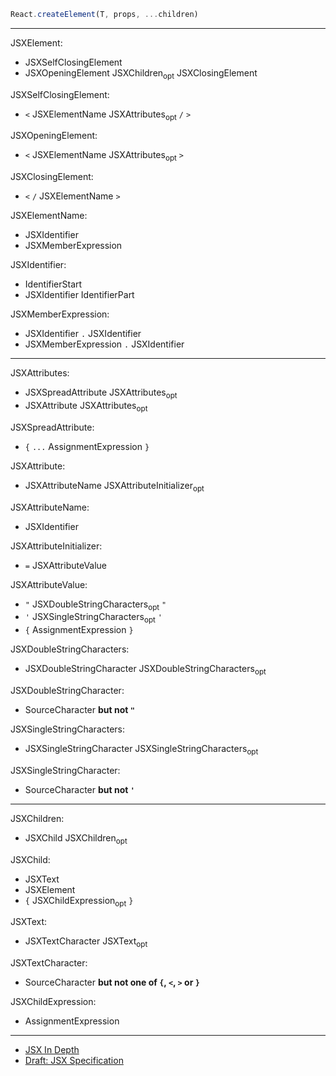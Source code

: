 ```js
React.createElement(T, props, ...children)
```

---

JSXElement:

- JSXSelfClosingElement
- JSXOpeningElement JSXChildren<sub>opt</sub> JSXClosingElement

JSXSelfClosingElement:

- `<` JSXElementName JSXAttributes<sub>opt</sub> `/` `>`

JSXOpeningElement:

- `<` JSXElementName JSXAttributes<sub>opt</sub> `>`

JSXClosingElement:

- `<` `/` JSXElementName `>`

JSXElementName:

- JSXIdentifier
- JSXMemberExpression

JSXIdentifier:

- IdentifierStart
- JSXIdentifier IdentifierPart

JSXMemberExpression:

- JSXIdentifier `.` JSXIdentifier
- JSXMemberExpression `.` JSXIdentifier

---

JSXAttributes:

- JSXSpreadAttribute JSXAttributes<sub>opt</sub>
- JSXAttribute JSXAttributes<sub>opt</sub>

JSXSpreadAttribute:

- `{` `...` AssignmentExpression `}`

JSXAttribute:

- JSXAttributeName JSXAttributeInitializer<sub>opt</sub>

JSXAttributeName:

- JSXIdentifier

JSXAttributeInitializer:

- `=` JSXAttributeValue

JSXAttributeValue:

- `"` JSXDoubleStringCharacters<sub>opt</sub> `"`
- `'` JSXSingleStringCharacters<sub>opt</sub> `'`
- `{` AssignmentExpression `}`

JSXDoubleStringCharacters:

- JSXDoubleStringCharacter JSXDoubleStringCharacters<sub>opt</sub>

JSXDoubleStringCharacter:

- SourceCharacter __but not `"`__

JSXSingleStringCharacters:

- JSXSingleStringCharacter JSXSingleStringCharacters<sub>opt</sub>

JSXSingleStringCharacter:

- SourceCharacter __but not `'`__

---

JSXChildren:

- JSXChild JSXChildren<sub>opt</sub>

JSXChild:

- JSXText
- JSXElement
- `{` JSXChildExpression<sub>opt</sub> `}`

JSXText:

- JSXTextCharacter JSXText<sub>opt</sub>

JSXTextCharacter:

- SourceCharacter __but not one of `{`, `<`, `>` or `}`__

JSXChildExpression:

- AssignmentExpression

---

- [JSX In Depth](https://reactjs.org/docs/jsx-in-depth.html)
- [Draft: JSX Specification](https://facebook.github.io/jsx/)
